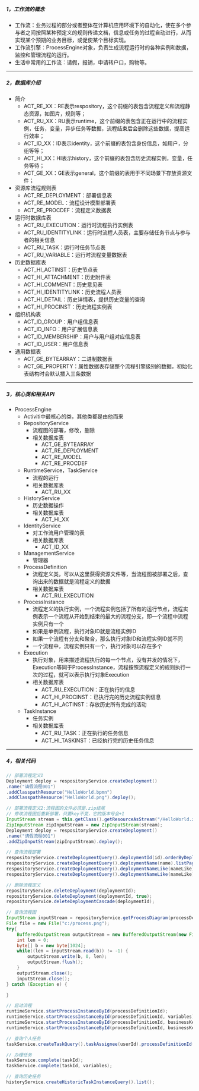 #####  1，工作流的概念
- 工作流：业务过程的部分或者整体在计算机应用环境下的自动化，使在多个参与者之间按照某种预定义的规则传递文档，信息或任务的过程自动进行，从而实现某个预期的业务目标，或促使某个目标实现。
- 工作流引擎：ProcessEngine对象，负责生成流程运行时的各种实例和数据，监控和管理流程的运行。
- 生活中常用的工作流：请假，报销，申请转户口，购物等。

---
##### 2，数据库介绍
- 简介
  - ACT_RE_XX：RE表示respository，这个前缀的表包含流程定义和流程静态资源，如图片，规则等；
  - ACT_RU_XX：RU表示runtime，这个前缀的表包含正在运行中的流程实例，任务，变量，异步任务等数据，流程结束后会删除这些数据，提高运行效率；
  - ACT_ID_XX：ID表示identity，这个前缀的表包含身份信息，如用户，分组等等；
  - ACT_HI_XX：HI表示history，这个前缀的表包含历史流程实例，变量，任务等待；
  - ACT_GE_XX：GE表示general，这个前缀的表用于不同场景下存放资源文件；
- 资源库流程规则表
  - ACT_RE_DEPLOYMENT：部署信息表
  - ACT_RE_MODEL：流程设计模型部署表
  - ACT_RE_PROCDEF：流程定义数据表
- 运行时数据库表
  - ACT_RU_EXECUTION：运行时流程执行实例表
  - ACT_RU_IDENTITYLINK：运行时流程人员表，主要存储任务节点与参与者的相关信息
  - ACT_RU_TASK：运行时任务节点表
  - ACT_RU_VARIABLE：运行时流程变量数据表
- 历史数据库表
  - ACT_HI_ACTINST：历史节点表
  - ACT_HI_ATTACHMENT：历史附件表
  - ACT_HI_COMMENT：历史意见表
  - ACT_HI_IDENTITYLINK：历史流程人员表
  - ACT_HI_DETAIL：历史详情表，提供历史变量的查询
  - ACT_HI_PROCINST：历史流程实例表
- 组织机构表
  - ACT_ID_GROUP：用户组信息表
  - ACT_ID_INFO：用户扩展信息表
  - ACT_ID_MEMBERSHIP：用户与用户组对应信息表
  - ACT_ID_USER：用户信息表
- 通用数据表
  - ACT_GE_BYTEARRAY：二进制数据表
  - ACT_GE_PROPERTY：属性数据表存储整个流程引擎级别的数据，初始化表结构时会默认插入三条数据

---
##### 3，核心类和相关API
- ProcessEngine
  - Activiti中最核心的类，其他类都是由他而来
  - RepositoryService
    - 流程图的部署，修改，删除
    - 相关数据库表
      - ACT_GE_BYTEARRAY
      - ACT_RE_DEPLOYMENT
      - ACT_RE_MODEL
      - ACT_RE_PROCDEF
  - RuntimeService，TaskService
    - 流程的运行
    - 相关数据库表
      - ACT_RU_XX
  - HistoryService
    - 历史数据操作
    - 相关数据库表
      - ACT_HI_XX
  - IdentityService
    - 对工作流用户管理的表
    - 相关数据库表
      - ACT_ID_XX
  - ManagementService
    - 管理器
  - ProcessDefinition
    - 流程定义类，可以从这里获得资源文件等，当流程图被部署之后，查询出来的数据就是流程定义的数据
    - 相关数据库表
      - ACT_RU_EXECUTION
  - ProcessInstance
    - 流程定义的执行实例，一个流程实例包括了所有的运行节点，流程实例表示一个流程从开始到结束的最大的流程分支，即一个流程中流程实例只有一个
    - 如果是单例流程，执行对象ID就是流程实例ID
    - 如果一个流程有分支和聚合，那么执行对象ID和流程实例ID就不同
    - 一个流程中，流程实例只有一个，执行对象可以存在多个
  - Execution
    - 执行对象，用来描述流程执行的每一个节点，没有并发的情况下，Execution等同于ProcessInstance，流程按照流程定义的规则执行一次的过程，就可以表示执行对象Execution
    - 相关数据库表
      - ACT_RU_EXECUTION：正在执行的信息
      - ACT_HI_PROCINST：已执行完的历史流程实例信息
      - ACT_HI_ACTINST：存放历史所有完成的活动
  - TaskInstance
    - 任务实例
    - 相关数据库表
      - ACT_RU_TASK：正在执行的任务信息
      - ACT_HI_TASKINST：已经执行完的历史任务信息

---
##### 4，相关代码
```java
// 部署流程定义1
Deployment deploy = respositoryService.createDeployment()
.name("请假流程001")
.addClasspathResource("HelloWorld.bpmn")
.addClasspathResource("HelloWorld.png").deploy();

// 部署流程定义2:流程图的文件必须是.zip结尾
// 修改流程图后重新部署，只要key不变，它的版本号会+1
InputStream stream = this.getClass().getResourceAsStream("/HelloWorld.zip");
ZipInputStream zipInputStream = new ZipInputStream(stream);
Deployment deploy = respositoryService.createDeployment()
.name("请假流程001")
.addZipInputStream(zipInputStream).deploy();

// 查询流程部署
respositoryService.createDeploymentQuery().deploymentId(id).orderByDeploymentId().asc().list();
respositoryService.createDeploymentQuery().deploymentName(name).listPage(firstResult, maxResults);
respositoryService.createDeploymentQuery().deploymentNameLike(nameLike).singleResult();
respositoryService.createDeploymentQuery().deploymentNameLike(nameLike).count();

// 删除流程定义
repositoryService.deleteDeployment(deploymentId);
repositoryService.deleteDeployment(deploymentId, true);
repositoryService.deleteDeploymentCascade(deploymentId);

// 查询流程图
InputStream inputStream = repositoryService.getProcessDiagram(processDefinitionId);
File file = new File("c:/process.png");
try{
	BufferedOutputStream outputStream = new BufferedOutputStream(new FileOutputStream(file));
	int len = 0;
	byte[] b = new byte[1024];
	while((len = inputStream.read(b)) != -1) {
		outputStream.write(b, 0, len);
		outputStream.flush();
	}
	outputStream.close();
	inputStream.close();
} catch (Exception e) {

}

// 启动流程
runtimeService.startProcessInstanceById(processDefinitionId);
runtimeService.startProcessInstanceById(processDefinitionId, variables);
runtimeService.startProcessInstanceById(processDefinitionId, businessKey);
runtimeService.startProcessInstanceById(processDefinitionId, businessKey, variables);

// 查询个人任务
taskService.createTaskQuery().taskAssignee(userId).processDefinitionId(processDefinitionId).list();

// 办理任务
taskService.complete(taskId);
taskService.complete(taskId, variables);

// 查询历史任务
historyService.createHistoricTaskInstanceQuery().list();
```